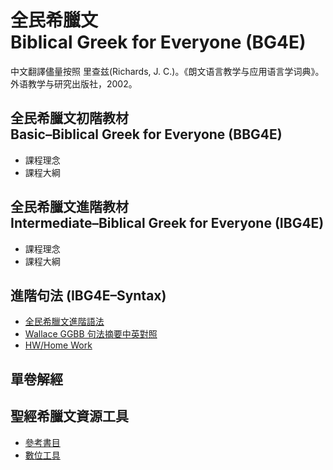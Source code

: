 # 全民希臘文<br>Biblical Greek for Everyone (BG4E)

中文翻譯儘量按照
里查兹(Richards, J. C.)。《朗文语言教学与应用语言学词典》。外语教学与研究出版社，2002。

## 全民希臘文初階教材<br>Basic–Biblical Greek for Everyone (BBG4E)
- 課程理念
- 課程大綱


## 全民希臘文進階教材<br>Intermediate–Biblical Greek for Everyone (IBG4E)
- 課程理念
- 課程大綱

 

## 進階句法 (IBG4E–Syntax)
- [全民希臘文進階語法](Syntax/IBG4E-Syntax.md)
- [Wallace GGBB 句法摘要中英對照](Syntax/GGBB.md)
- [HW/Home Work](HW/Home%20Work.md)


## 單卷解經

## 聖經希臘文資源工具
-  [參考書目](%E5%8F%83%E8%80%83%E6%9B%B8%E7%9B%AE.md)
- [數位工具](%E6%95%B8%E4%BD%8D%E5%B7%A5%E5%85%B7.md)


